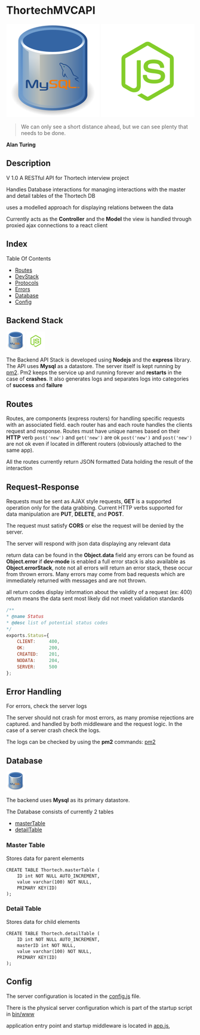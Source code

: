 
# ThortechMVCAPI

[![Mysql][mysql]](https://www.mysql.com/)
[![Nodejs][node]](https://nodejs.org/en/)

[node]:  public/icons/nodejs-icon-medium.png "Nodejs"
[mysql]: public/icons/mysql-icon-medium.png "Mysql"

[nodesmall]:  public/icons/nodejs-icon-small.png "Nodejs"
[mysqlsmall]: public/icons/mysql-icon-small.png "Mysql"

> We can only see a short distance ahead, but we can see plenty that needs to be done.
>
**Alan Turing**

## Description

V 1.0
A RESTful API for Thortech interview project

Handles Database interactions for managing interactions with
the master and detail tables of the Thortech DB

uses a modelled approach for displaying relations between the data

Currently acts as the **Controller** and the **Model** the view is handled
through proxied ajax connections to a react client

## Index

Table Of Contents
+ [Routes](#routes "Server Routing Components")
+ [DevStack](#backend-stack "Technologies Used In The Development/Production Of The Backend")
+ [Protocols](#request-response "Communication Protocols")
+ [Errors](#error-handling "How To Handle Errors")
+ [Database](#database "Database Configuration/Tables/Schemes")
+ [Config](#config "Server Configuration Files")

## Backend Stack

[![Mysql][mysqlsmall]](https://www.mysql.com/)
[![Nodejs][nodesmall]](https://nodejs.org/en/)

The Backend API Stack is developed using **Nodejs** and the **express** library.
The API uses **Mysql** as a datastore.
The server itself is kept running by [pm2](http://pm2.keymetrics.io/). Pm2 keeps the service up and running forever and **restarts** in the case of **crashes**. It also generates logs and separates logs into categories of **success** and **failure**

## Routes

Routes, are components (express routers) for handling specific requests with an associated field.
each router has and each route handles the clients request and response. Routes must have unique names based on their **HTTP** verb `post('new')` and `get('new')` are ok `post('new')` and `post('new')` are not ok even if located in different routers (obviously attached to the same app).

All the routes currently return JSON formatted Data holding the result of the interaction

## Request-Response

Requests must be sent as AJAX style requests,
**GET** is a supported operation only for the data grabbing.
Current HTTP verbs supported for data manipulation are
**PUT**, **DELETE**, and **POST**.

The request must satisfy **CORS** or else the request 
will be denied by the server.

The server will respond with json data displaying
any relevant data

return data can be found in the **Object.data** field
any errors can be found as **Object.error**
if **dev-mode** is enabled a full error stack is also available as **Object.errorStack**, note not all errors will return an error stack, these occur from thrown errors. Many errors may come from bad requests which are immediately returned with messages and are not thrown.

all return codes display information about the validity of a request
(ex: 400) return means the data sent most likely did not meet validation standards

```javascript
/**
* @name Status
* @desc list of potential status codes 
*/
exports.Status={
    CLIENT:     400,
    OK:         200,
    CREATED:    201,
    NODATA:     204,
    SERVER:     500
};
```

## Error Handling

For errors, check the server logs

The server should not crash for most errors, as many promise rejections are captured. and handled by both middleware and the request logic. 
In the case of a server crash check the logs.

The logs can be checked by using the **pm2** commands: [pm2](http://pm2.keymetrics.io/)

## Database

[![Mysql][mysqlsmall]](https://www.mysql.com/)

The backend uses **Mysql** as its primary datastore.

The Database consists of currently 2 tables
+ [masterTable](#master-table "Scheme For Parent Data")
+ [detailTable](#detail-table "Scheme For Child Data")

### Master Table
Stores data for parent elements
    
```mysql
CREATE TABLE Thortech.masterTable (
	ID int NOT NULL AUTO_INCREMENT,
	value varchar(100) NOT NULL,
	PRIMARY KEY(ID)
);
```

### Detail Table
Stores data for child elements
    
```mysql
CREATE TABLE Thortech.detailTable (
	ID int NOT NULL AUTO_INCREMENT,
	masterID int NOT NULL,
	value varchar(100) NOT NULL,
	PRIMARY KEY(ID)	
);
```

## Config

The server configuration is located in the [config.js](config/config.js) file.

There is the physical server configuration which is part of the startup script
in [bin/www](bin/www)

application entry point and startup middleware is located in [app.js](app.js),
